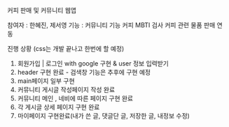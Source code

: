 커피 판매 및 커뮤니티 웹앱

참여자 : 한혜진, 제서영
기능 : 
커뮤니티 기능
커피 MBTI 검사
커피 관련 물품 판매 연동

진행 상황
(css는 개발 끝나고 한번에 할 예정)
1. 회원가입 | 로그인 with google 구현 & user 정보 입력받기
2. header 구현 완료 - 검색창 기능은 추후에 구현 예정
3. main페이지 일부 구현 
4. 커뮤니티 게시글 작성페이지 작성 완료
5. 커뮤니티 메인 , 네비에 따른 페이지 구현 완료
6. 각 게시글 상세 페이지 구현 완료
7. 마이페이지 구현완료(내가 쓴 글, 댓글단 글, 저장한 글, 내정보 수정)


